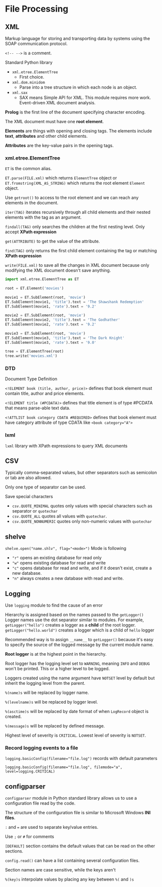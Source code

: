 # File Processing

## XML

Markup language for storing and transporting data by systems using the SOAP communication protocol.

`<!-- -->` is a comment.

Standard Python library

- `xml.etree.ElementTree`
  - First choice.
- `xml.dom.minidom`
  - Parse into a tree structure in which each node is an object.
- `xml.sax`
  - SAX means Simple API for XML. This module requires more work. Event-driven XML document analysis.

**Prolog** is the first line of the document specifying character encoding.

The XML document must have one **root element**.

**Elements** are things with opening and closing tags. The elements include **text**, **attributes** and other child elements.

**Attributes** are the key-value pairs in the opening tags.

### xml.etree.ElementTree

`ET` is the common alias.

`ET.parse(FILE.xml)` which returns `ElementTree` object or `ET.fromstring(XML_AS_STRING)` which returns the root element
`Element` object.

Use `getroot()` to access to the root element and we can reach any elements in the document.

`iter(TAG)` iterates recursively through all child elements and their nested elements with the tag as an argument.

`findall(TAG)` only searches the children at the first nesting level. Only accept **XPath expression**

`get(ATTRIBUTE)` to get the value of the attribute.

`find(TAG)` only returns the first child element containing the tag or matching **XPath expression**

`write(FILE.xml)` to save all the changes in XML document because only modifying the XML document doesn't save anything.

```python
import xml.etree.ElementTree as ET
 
root = ET.Element('movies')
 
movie1 = ET.SubElement(root, 'movie')
ET.SubElement(movie1, 'title').text = 'The Shawshank Redemption'
ET.SubElement(movie1, 'rate').text = '9.2'
 
movie2 = ET.SubElement(root, 'movie')
ET.SubElement(movie2, 'title').text = 'The Godhather'
ET.SubElement(movie2, 'rate').text = '9.2'
 
movie3 = ET.SubElement(root, 'movie')
ET.SubElement(movie3, 'title').text = 'The Dark Knight'
ET.SubElement(movie3, 'rate').text = '9.0'
 
tree = ET.ElementTree(root)
tree.write('movies.xml')
```

### DTD

Document Type Definition

`<!ELEMENT book (title, author, price)>` defines that book element must contain title, author and price elements.

`<!ELEMENT title (#PCDATA)>` defines that title element is of type #PCDATA that means parse-able text data.

`<!ATTLIST book category CDATA #REQUIRED>` defines that book element must have category attribute of type CDATA like
`<book category="A">`

### lxml

`lxml` library with XPath expressions to query XML documents

## CSV

Typically comma-separated values, but other separators such as semicolon or tab are also allowed.

Only one type of separator can be used.

Save special characters
- `csv.QUOTE_MINIMAL` quotes only values with special characters such as separator or `quotechar`
- `csv.QUOTE_ALL` quotes all values with `quotechar`.
- `csv.QUOTE_NONNUMERIC` quotes only non-numeric values with `quotechar`

## shelve

`shelve.open("name.shlv", flag="<mode>")` Mode is following

- `"r"` opens an existing database for read only
- `"w"` opens existing database for read and write
- `"c"` opens database for read and write, and if it doesn't exist, create a new database.
- `"n"` always creates a new database with read and write.

## Logging

Use `logging` module to find the cause of an error

Hierarchy is assigned based on the names passed to the `getLogger()` Logger names use the dot separator similar to modules.
For example, `getLogger("hello")` creates a logger as a **child** of the root logger. `getLogger("hello.world")` creates
a logger which is a child of `hello` logger

Recommended way is to assign `__name__` to `getLogger()` because it's easy to specify the source of the logged message by
the current module name.

**Root logger** is at the highest point in the hierarchy.

Root logger has the logging level set to `WARNING`, meaning `INFO` and `DEBUG` won't be printed. This or a higher level
to be logged.

Loggers created using the name argument have `NOTSET` level by default but inherit the logging level from the parent.

`%(name)s` will be replaced by logger name.

`%(levelname)s` will be replaced by logger level.

`%(asctime)s` will be replaced by date format of when `LogRecord` object is created.

`%(message)s` will be replaced by defined message.

Highest level of severity is `CRITICAL`. Lowest level of severity is `NOTSET`. 

### Record logging events to a file

`logging.basicConfig(filename="file.log")` records with default parameters

`logging.basicConfig(filename="file.log", filemode="a", level=logging.CRITICAL)`

## configparser

`configparser` module in Python standard library allows us to use a configuration file read by the code.

The structure of the configuration file is similar to Microsoft Windows **INI files**.

`:` and `=` are used to separate key/value entries.

Use `;` or `#` for comments

`[DEFAULT]` section contains the default values that can be read on the other sections.

`config.read()` can have a list containing several configuration files.

Section names are case sensitive, while the keys aren't

`%(key)s` interpolate values by placing any key between `%(` and `)s`
